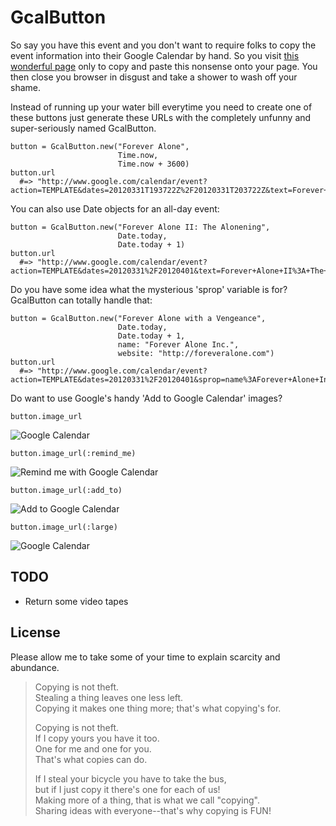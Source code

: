 # GcalButton

So say you have this event and you don't want to
require folks to copy the event information into their
Google Calendar by hand. So you visit [this wonderful page](http://support.google.com/calendar/bin/answer.py?hl=en&answer=2476685)
only to copy and paste this nonsense onto your page. You then close
you browser in disgust and take a shower to wash off your shame.

Instead of running up your water bill everytime you need to create one
of these buttons just generate these URLs with the completely unfunny
and super-seriously named GcalButton.

    button = GcalButton.new("Forever Alone",
                            Time.now,
                            Time.now + 3600)
    button.url
      #=> "http://www.google.com/calendar/event?action=TEMPLATE&dates=20120331T193722Z%2F20120331T203722Z&text=Forever+Alone"

You can also use Date objects for an all-day event:

    button = GcalButton.new("Forever Alone II: The Alonening",
                            Date.today,
                            Date.today + 1)
    button.url
      #=> "http://www.google.com/calendar/event?action=TEMPLATE&dates=20120331%2F20120401&text=Forever+Alone+II%3A+The+Alonening"

Do you have some idea what the mysterious 'sprop' variable is for?
GcalButton can totally handle that:

    button = GcalButton.new("Forever Alone with a Vengeance",
                            Date.today,
                            Date.today + 1,
                            name: "Forever Alone Inc.",
                            website: "http://foreveralone.com")
    button.url
      #=> "http://www.google.com/calendar/event?action=TEMPLATE&dates=20120331%2F20120401&sprop=name%3AForever+Alone+Inc.&sprop=website%3Ahttp%3A%2F%2Fforeveralone.com&text=Forever+Alone+with+a+Vengeance"

Do want to use Google's handy 'Add to Google Calendar' images?

    button.image_url
![Google Calendar](http://www.google.com/calendar/images/ext/gc_button1.gif)

    button.image_url(:remind_me)
![Remind me with Google Calendar](http://www.google.com/calendar/images/ext/gc_button2.gif)

    button.image_url(:add_to)
![Add to Google Calendar](http://www.google.com/calendar/images/ext/gc_button6.gif)

    button.image_url(:large)
![Google Calendar](http://www.google.com/calendar/images/ext/gc_button6.gif)

## TODO

  * Return some video tapes

## License

Please allow me to take some of your time to explain scarcity and abundance.

> Copying is not theft.  
> Stealing a thing leaves one less left.  
> Copying it makes one thing more; that's what copying's for.  
>  
> Copying is not theft.  
> If I copy yours you have it too.  
> One for me and one for you.  
> That's what copies can do.  
>  
> If I steal your bicycle you have to take the bus,  
> but if I just copy it there's one for each of us!  
> Making more of a thing, that is what we call "copying".  
> Sharing ideas with everyone--that's why copying is FUN!  
